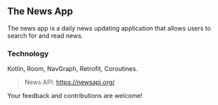 ## The News App
The news app is a daily news updating application that allows users to search for and read news.

### Technology
Kotlin, Room, NavGraph, Retrofit, Coroutines.

> News API: https://newsapi.org/


Your feedback and contributions are welcome!
